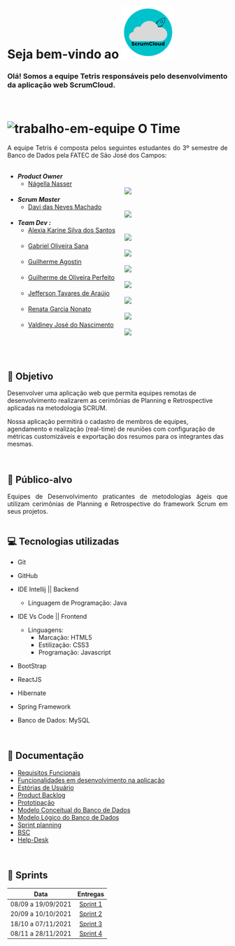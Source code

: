 <!-- Readme - MAIN -->

# Seja bem-vindo ao <img src="/resource/images/icon-scrumcloud.png">

### Olá! Somos a equipe Tetris responsáveis pelo desenvolvimento da aplicação web ScrumCloud.
<br>

# ![trabalho-em-equipe](https://github.com/equipe-tetris/scrum-cloud-backend/blob/master/resource/images/trabalho-em-equipe.png)   O Time 

<div class="time" style= "text-align:justify">
A equipe Tetris é composta pelos seguintes estudantes do 3º semestre de Banco de Dados pela FATEC de São José dos Campos: <br><br>

- ***Product Owner***
  - [Nágella Nasser](https://github.com/nagellanasser) [<center><img src="https://github.com/equipe-tetris/scrum-cloud-backend/blob/master/resource/images/linkedin.png" /></center>](https://www.linkedin.com/in/nagellanasser/)  
- ***Scrum Master***
  - [Davi das Neves Machado](https://github.com/machadondavi) [<center><img src="https://github.com/equipe-tetris/scrum-cloud-backend/blob/master/resource/images/linkedin.png" /></center>](https://www.linkedin.com/in/davinevesmachado/)
- ***Team Dev :***
  - [Alexia Karine Silva dos Santos](https://github.com/alexiakarine) [<center><img src="https://github.com/equipe-tetris/scrum-cloud-backend/blob/master/resource/images/linkedin.png" /></center>](https://www.linkedin.com/in/alexia-karine-silva-5b0a79116/)
  - [Gabriel Oliveira Sana](https://github.com/gabsana) [<center><img src="https://github.com/equipe-tetris/scrum-cloud-backend/blob/master/resource/images/linkedin.png" /></center>](https://www.linkedin.com/in/gabriel-sana-ba91a4147/)
  - [Guilherme Agostin](https://github.com/GuilhermeAgostin) [<center><img src="https://github.com/equipe-tetris/scrum-cloud-backend/blob/master/resource/images/linkedin.png" /></center>](https://www.linkedin.com/in/guilherme-agostin-90ba6169/)
  - [Guilherme de Oliveira Perfeito](https://github.com/guitambau) [<center><img src="https://github.com/equipe-tetris/scrum-cloud-backend/blob/master/resource/images/linkedin.png" /></center>](https://www.linkedin.com/in/guilherme-perfeito-a76729168/)
  - [Jefferson Tavares de Araújo](https://github.com/jefferson-tavares-araujo) [<center><img src="https://github.com/equipe-tetris/scrum-cloud-backend/blob/master/resource/images/linkedin.png" /></center>](https://www.linkedin.com/in/jeffersontavaresaraujo/)
  - [Renata Garcia Nonato](https://github.com/RenataGarciaNonato) [<center><img src="https://github.com/equipe-tetris/scrum-cloud-backend/blob/master/resource/images/linkedin.png" /></center>](https://www.linkedin.com/mwlite/in/renata-garcia-2a84821b7)
  - [Valdiney José do Nascimento](https://github.com/Valdineynascimento) [<center><img src="https://github.com/equipe-tetris/scrum-cloud-backend/blob/master/resource/images/linkedin.png" /></center>](https://www.linkedin.com/in/valdiney-jos%C3%A9-do-nascimento-68a136214/)
</div>
<br><br>

## :pushpin: Objetivo  
Desenvolver uma aplicação web que permita equipes remotas de desenvolvimento realizarem as cerimônias de Planning e Retrospective aplicadas na metodologia SCRUM.

Nossa aplicação permitirá o cadastro de membros de equipes, agendamento e realização (real-time) de reuniões com configuração de métricas customizáveis e exportação dos resumos para os integrantes das mesmas.
</div>
<br>

## :dart: Público-alvo 
<div class="publico-alvo" style= "text-align:justify">
Equipes de Desenvolvimento praticantes de metodologias ágeis que utilizam cerimônias de Planning e Retrospective do framework Scrum em seus projetos. 
</div>
<br>

## :computer: Tecnologias utilizadas 
<div class="tecnologias" style= "text-align:justify">

- Git
- GitHub
- IDE Intellij || Backend
  - Linguagem de Programação: Java

- IDE Vs Code || Frontend
  - Linguagens:
    - Marcação: HTML5
    - Estilização: CSS3
    - Programação: Javascript

- BootStrap
- ReactJS
- Hibernate
- Spring Framework
- Banco de Dados: MySQL 

</div>
<br>

## :pencil: Documentação

- [Requisitos Funcionais](https://github.com/equipe-tetris/scrum-cloud-backend/blob/master/resource/documentacao/Requisitos-Funcionais.md)
- [Funcionalidades em desenvolvimento na aplicação](https://github.com/equipe-tetris/scrum-cloud-backend/blob/master/resource/documentacao/Funcionalidades.md)
- [Estórias de Usuário](https://github.com/equipe-tetris/scrum-cloud-backend/blob/master/resource/images/userstories/User-Stories.md)
- [Product Backlog](https://github.com/equipe-tetris/scrum-cloud-backend/blob/master/resource/images/product-backlog/Product-Backlog.md)
- [Prototipação](https://github.com/equipe-tetris/scrum-cloud-backend/blob/master/resource/images/wireframes/Wireframes.md)
- [Modelo Conceitual do Banco de Dados](https://github.com/equipe-tetris/scrum-cloud-backend/blob/master/resource/images/MER_ATUAL.jpeg)
- [Modelo Lógico do Banco de Dados](https://github.com/equipe-tetris/scrum-cloud-backend/blob/master/resource/images/MER_LOGICO.jpeg)
- [Sprint planning](https://github.com/equipe-tetris/scrum-cloud-backend/blob/master/resource/images/SprintReleasePlan.PNG)
- [BSC](https://github.com/equipe-tetris/scrum-cloud-backend/blob/master/resource/documentacao/BSC_Scrumcloud-novo.pdf)
- [Help-Desk](https://newaccount1637966996475.freshdesk.com/support/tickets/new)

<!--
- [Relatório de Gestão de Serviços](incluir o link aqui)
-->
<br>

## :calendar: Sprints

| Data  | Entregas |
| ------------- |:-------------:|
| 08/09 a 19/09/2021      | [Sprint 1](https://github.com/equipe-tetris/scrum-cloud-backend/blob/sprint-1/README.md)     |
| 20/09 a 10/10/2021      | [Sprint 2](https://github.com/equipe-tetris/scrum-cloud-backend/blob/sprint-2/README.md)     |
| 18/10 a 07/11/2021       | [Sprint 3](https://github.com/equipe-tetris/scrum-cloud-backend/blob/sprint-3/README.md)    |
| 08/11 a 28/11/2021      | [Sprint 4](https://github.com/equipe-tetris/scrum-cloud-backend/tree/sprint-4/README.md)     |

